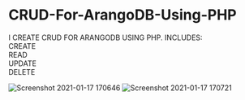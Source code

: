 # CRUD-For-ArangoDB-Using-PHP

I CREATE CRUD FOR ARANGODB USING PHP.
 INCLUDES: 
       <br>CREATE <br>
          READ <br>
          UPDATE <br>
          DELETE <br>



![Screenshot 2021-01-17 170646](https://user-images.githubusercontent.com/56466940/104845599-5b74c100-58e7-11eb-887d-3be9d039518b.png)
![Screenshot 2021-01-17 170721](https://user-images.githubusercontent.com/56466940/104845601-5d3e8480-58e7-11eb-9164-7513c81cd581.png)
